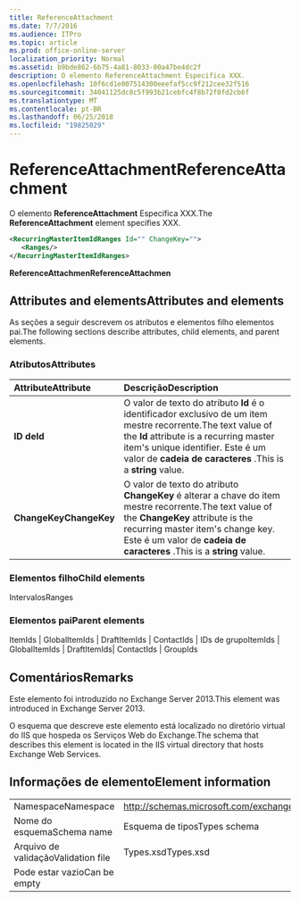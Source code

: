 ```yaml
---
title: ReferenceAttachment
ms.date: 7/7/2016
ms.audience: ITPro
ms.topic: article
ms.prod: office-online-server
localization_priority: Normal
ms.assetid: b9bde862-6b75-4a81-8033-00a47be4dc2f
description: O elemento ReferenceAttachment Especifica XXX.
ms.openlocfilehash: 10f6cd1e007514300eeefaf5cc9f212cee32f516
ms.sourcegitcommit: 34041125dc8c5f993b21cebfc4f8b72f0fd2cb6f
ms.translationtype: MT
ms.contentlocale: pt-BR
ms.lasthandoff: 06/25/2018
ms.locfileid: "19825029"
---
```

# <a name="referenceattachment"></a><span data-ttu-id="40d2d-103">ReferenceAttachment</span><span class="sxs-lookup"><span data-stu-id="40d2d-103">ReferenceAttachment</span></span>

<span data-ttu-id="40d2d-104">O elemento **ReferenceAttachment** Especifica XXX.</span><span class="sxs-lookup"><span data-stu-id="40d2d-104">The **ReferenceAttachment** element specifies XXX.</span></span> 
  
```XML
<RecurringMasterItemIdRanges Id="" ChangeKey="">
   <Ranges/>
</RecurringMasterItemIdRanges>
```

 <span data-ttu-id="40d2d-105">**ReferenceAttachmen**</span><span class="sxs-lookup"><span data-stu-id="40d2d-105">**ReferenceAttachmen**</span></span>
## <a name="attributes-and-elements"></a><span data-ttu-id="40d2d-106">Attributes and elements</span><span class="sxs-lookup"><span data-stu-id="40d2d-106">Attributes and elements</span></span>

<span data-ttu-id="40d2d-107">As seções a seguir descrevem os atributos e elementos filho elementos pai.</span><span class="sxs-lookup"><span data-stu-id="40d2d-107">The following sections describe attributes, child elements, and parent elements.</span></span>
  
### <a name="attributes"></a><span data-ttu-id="40d2d-108">Atributos</span><span class="sxs-lookup"><span data-stu-id="40d2d-108">Attributes</span></span>

|<span data-ttu-id="40d2d-109">**Attribute**</span><span class="sxs-lookup"><span data-stu-id="40d2d-109">**Attribute**</span></span>|<span data-ttu-id="40d2d-110">**Descrição**</span><span class="sxs-lookup"><span data-stu-id="40d2d-110">**Description**</span></span>|
|:-----|:-----|
|<span data-ttu-id="40d2d-111">**ID de**</span><span class="sxs-lookup"><span data-stu-id="40d2d-111">**Id**</span></span> <br/> |<span data-ttu-id="40d2d-112">O valor de texto do atributo **Id** é o identificador exclusivo de um item mestre recorrente.</span><span class="sxs-lookup"><span data-stu-id="40d2d-112">The text value of the **Id** attribute is a recurring master item's unique identifier.</span></span> <span data-ttu-id="40d2d-113">Este é um valor de **cadeia de caracteres** .</span><span class="sxs-lookup"><span data-stu-id="40d2d-113">This is a **string** value.</span></span>  <br/> |
|<span data-ttu-id="40d2d-114">**ChangeKey**</span><span class="sxs-lookup"><span data-stu-id="40d2d-114">**ChangeKey**</span></span> <br/> |<span data-ttu-id="40d2d-115">O valor de texto do atributo **ChangeKey** é alterar a chave do item mestre recorrente.</span><span class="sxs-lookup"><span data-stu-id="40d2d-115">The text value of the **ChangeKey** attribute is the recurring master item's change key.</span></span> <span data-ttu-id="40d2d-116">Este é um valor de **cadeia de caracteres** .</span><span class="sxs-lookup"><span data-stu-id="40d2d-116">This is a **string** value.</span></span>  <br/> |
   
### <a name="child-elements"></a><span data-ttu-id="40d2d-117">Elementos filho</span><span class="sxs-lookup"><span data-stu-id="40d2d-117">Child elements</span></span>

<span data-ttu-id="40d2d-118">Intervalos</span><span class="sxs-lookup"><span data-stu-id="40d2d-118">Ranges</span></span>
  
### <a name="parent-elements"></a><span data-ttu-id="40d2d-119">Elementos pai</span><span class="sxs-lookup"><span data-stu-id="40d2d-119">Parent elements</span></span>

<span data-ttu-id="40d2d-120">ItemIds | GlobalItemIds | DraftItemIds | ContactIds | IDs de grupo</span><span class="sxs-lookup"><span data-stu-id="40d2d-120">ItemIds | GlobalItemIds | DraftItemIds| ContactIds | GroupIds</span></span>
  
## <a name="remarks"></a><span data-ttu-id="40d2d-121">Comentários</span><span class="sxs-lookup"><span data-stu-id="40d2d-121">Remarks</span></span>

<span data-ttu-id="40d2d-122">Este elemento foi introduzido no Exchange Server 2013.</span><span class="sxs-lookup"><span data-stu-id="40d2d-122">This element was introduced in Exchange Server 2013.</span></span>
  
<span data-ttu-id="40d2d-123">O esquema que descreve este elemento está localizado no diretório virtual do IIS que hospeda os Serviços Web do Exchange.</span><span class="sxs-lookup"><span data-stu-id="40d2d-123">The schema that describes this element is located in the IIS virtual directory that hosts Exchange Web Services.</span></span>
  
## <a name="element-information"></a><span data-ttu-id="40d2d-124">Informações de elemento</span><span class="sxs-lookup"><span data-stu-id="40d2d-124">Element information</span></span>

|||
|:-----|:-----|
|<span data-ttu-id="40d2d-125">Namespace</span><span class="sxs-lookup"><span data-stu-id="40d2d-125">Namespace</span></span>  <br/> |http://schemas.microsoft.com/exchange/services/2006/types  <br/> |
|<span data-ttu-id="40d2d-126">Nome do esquema</span><span class="sxs-lookup"><span data-stu-id="40d2d-126">Schema name</span></span>  <br/> |<span data-ttu-id="40d2d-127">Esquema de tipos</span><span class="sxs-lookup"><span data-stu-id="40d2d-127">Types schema</span></span>  <br/> |
|<span data-ttu-id="40d2d-128">Arquivo de validação</span><span class="sxs-lookup"><span data-stu-id="40d2d-128">Validation file</span></span>  <br/> |<span data-ttu-id="40d2d-129">Types.xsd</span><span class="sxs-lookup"><span data-stu-id="40d2d-129">Types.xsd</span></span>  <br/> |
|<span data-ttu-id="40d2d-130">Pode estar vazio</span><span class="sxs-lookup"><span data-stu-id="40d2d-130">Can be empty</span></span>  <br/> ||
   

